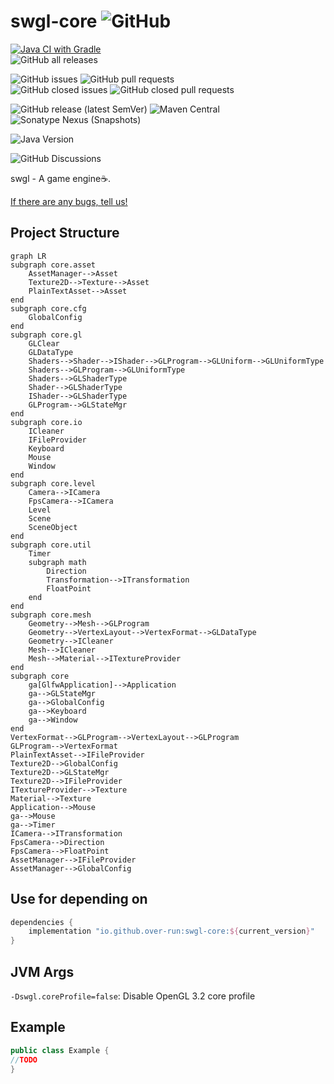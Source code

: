 # swgl-core ![GitHub](https://img.shields.io/github/license/Over-run/swgl-core)

[![Java CI with Gradle](https://github.com/Over-Run/swgl-core/actions/workflows/gradle.yml/badge.svg?branch=0.x&event=push)](https://github.com/Over-Run/swgl-core/actions/workflows/gradle.yml)  
![GitHub all releases](https://img.shields.io/github/downloads/Over-Run/swgl-core/total)

![GitHub issues](https://img.shields.io/github/issues/Over-Run/swgl-core)
![GitHub pull requests](https://img.shields.io/github/issues-pr/Over-Run/swgl-core)  
![GitHub closed issues](https://img.shields.io/github/issues-closed/Over-Run/swgl-core)
![GitHub closed pull requests](https://img.shields.io/github/issues-pr-closed/Over-Run/swgl-core)

![GitHub release (latest SemVer)](https://img.shields.io/github/v/release/Over-Run/swgl-core)
![Maven Central](https://img.shields.io/maven-central/v/io.github.over-run/swgl-core)
![Sonatype Nexus (Snapshots)](https://img.shields.io/nexus/s/io.github.over-run/swgl-core?server=https%3A%2F%2Fs01.oss.sonatype.org)

![Java Version](https://img.shields.io/badge/Java%20Version-17-red)

![GitHub Discussions](https://img.shields.io/github/discussions/Over-Run/swgl-core)

swgl - A game engine:coffee:.

[If there are any bugs, tell us!](https://github.com/Over-Run/swgl-core/issues/new)

## Project Structure

```mermaid
graph LR
subgraph core.asset
    AssetManager-->Asset
    Texture2D-->Texture-->Asset
    PlainTextAsset-->Asset
end
subgraph core.cfg
    GlobalConfig
end
subgraph core.gl
    GLClear
    GLDataType
    Shaders-->Shader-->IShader-->GLProgram-->GLUniform-->GLUniformType
    Shaders-->GLProgram-->GLUniformType
    Shaders-->GLShaderType
    Shader-->GLShaderType
    IShader-->GLShaderType
    GLProgram-->GLStateMgr
end
subgraph core.io
    ICleaner
    IFileProvider
    Keyboard
    Mouse
    Window
end
subgraph core.level
    Camera-->ICamera
    FpsCamera-->ICamera
    Level
    Scene
    SceneObject
end
subgraph core.util
    Timer
    subgraph math
        Direction
        Transformation-->ITransformation
        FloatPoint
    end
end
subgraph core.mesh
    Geometry-->Mesh-->GLProgram
    Geometry-->VertexLayout-->VertexFormat-->GLDataType
    Geometry-->ICleaner
    Mesh-->ICleaner
    Mesh-->Material-->ITextureProvider
end
subgraph core
    ga[GlfwApplication]-->Application
    ga-->GLStateMgr
    ga-->GlobalConfig
    ga-->Keyboard
    ga-->Window
end
VertexFormat-->GLProgram-->VertexLayout-->GLProgram
GLProgram-->VertexFormat
PlainTextAsset-->IFileProvider
Texture2D-->GlobalConfig
Texture2D-->GLStateMgr
Texture2D-->IFileProvider
ITextureProvider-->Texture
Material-->Texture
Application-->Mouse
ga-->Mouse
ga-->Timer
ICamera-->ITransformation
FpsCamera-->Direction
FpsCamera-->FloatPoint
AssetManager-->IFileProvider
AssetManager-->GlobalConfig
```

## Use for depending on

```groovy
dependencies {
    implementation "io.github.over-run:swgl-core:${current_version}"
}
```

## JVM Args

`-Dswgl.coreProfile=false`: Disable OpenGL 3.2 core profile

## Example

```java
public class Example {
//TODO
}
```
